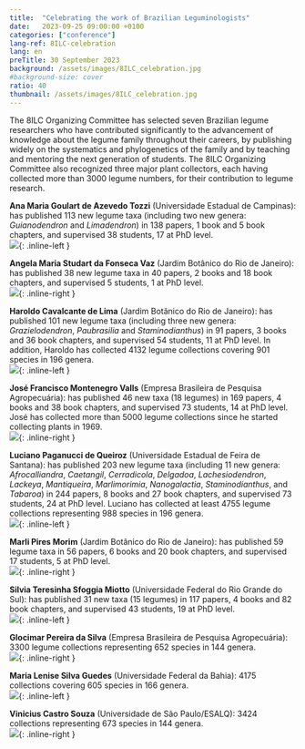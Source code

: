 ```yaml
---
title:  "Celebrating the work of Brazilian Leguminologists"
date:   2023-09-25 09:00:00 +0100
categories: ["conference"]
lang-ref: 8ILC-celebration
lang: en
preTitle: 30 September 2023
background: /assets/images/8ILC_celebration.jpg
#background-size: cover
ratio: 40
thumbnail: /assets/images/8ILC_celebration.jpg
---
```


The 8ILC Organizing Committee has selected seven Brazilian legume researchers who have contributed significantly to the advancement of knowledge about the legume family throughout their careers, by publishing widely on the systematics and phylogenetics of the family and by teaching and mentoring the next generation of students. The 8ILC Organizing Committee also recognized three major plant collectors, each having collected more than 3000 legume numbers, for their contribution to legume research.

**Ana Maria Goulart de Azevedo Tozzi** (Universidade Estadual de Campinas): has published 113 new legume taxa (including two new genera: *Guianodendron* and *Limadendron*) in 138 papers, 1 book and 5 book chapters, and supervised 38 students, 17 at PhD level.  
![](/assets/images/AM_Tozzi.png){: .inline-left }

**Angela Maria Studart da Fonseca Vaz** (Jardim Botânico do Rio de Janeiro): has published 38 new legume taxa in 40 papers, 2 books and 18 book chapters, and supervised 5 students, 1 at PhD level.  
![](/assets/images/A_Vaz.jpg){: .inline-right }

**Haroldo Cavalcante de Lima** (Jardim Botânico do Rio de Janeiro): has published 101 new legume taxa (including three new genera: *Grazielodendron*, *Paubrasilia* and *Staminodianthus*) in 91 papers, 3 books and 36 book chapters, and supervised 54 students, 11 at PhD level. In addition, Haroldo has collected 4132 legume collections covering 901 species in 196 genera.  
![](/assets/images/H_deLima.png){: .inline-left }

**José Francisco Montenegro Valls** (Empresa Brasileira de Pesquisa Agropecuária): has published 46 new taxa (18 legumes) in 169 papers, 4 books and 38 book chapters, and supervised 73 students, 14 at PhD level. José has collected more than 5000 legume collections since he started collecting plants in 1969.  
![](/assets/images/J_Valls.jpg){: .inline-right }

**Luciano Paganucci de Queiroz** (Universidade Estadual de Feira de Santana): has published 203 new legume taxa (including 11 new genera: *Afrocalliandra*, *Caetangil*, *Cerradicola*, *Delgadoa*, *Lachesiodendron*, *Lackeya*, *Mantiqueira*, *Marlimorimia*, *Nanogalactia*, *Staminodianthus*, and *Tabaroa*) in 244 papers, 8 books and 27 book chapters, and supervised 73 students, 24 at PhD level. Luciano has collected at least 4755 legume collections representing 988 species in 196 genera.  
![](/assets/images/L_deQueiroz.png){: .inline-left }

**Marli Pires Morim** (Jardim Botânico do Rio de Janeiro): has published 59 legume taxa in 56 papers, 6 books and 20 book chapters, and supervised 17 students, 5 at PhD level.  
![](/assets/images/M_Morim.png){: .inline-right }

**Silvia Teresinha Sfoggia Miotto** (Universidade Federal do Rio Grande do Sul): has published 31 new taxa (15 legumes) in 117 papers, 4 books and 82 book chapters, and supervised 43 students, 19 at PhD level.  
![](/assets/images/S_Miotto.jpg){: .inline-left }

**Glocimar Pereira da Silva** (Empresa Brasileira de Pesquisa Agropecuária): 3300 legume collections representing 652 species in 144 genera.  
![](/assets/images/G_daSilva.jpg){: .inline-right }

**Maria Lenise Silva Guedes** (Universidade Federal da Bahia): 4175 collections covering 605 species in 166 genera.  
![](/assets/images/M_Guedes.png){: .inline-left }

**Vinicius Castro Souza** (Universidade de São Paulo/ESALQ): 3424 collections representing 673 species in 144 genera.  
![](/assets/images/V_Souza.jpg){: .inline-right }
